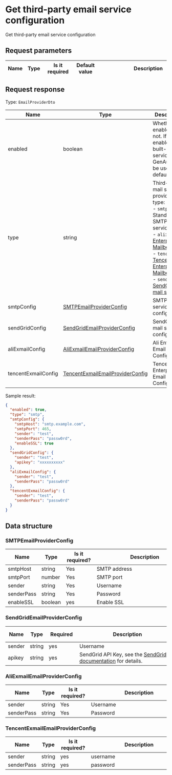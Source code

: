 # Get third-party email service configuration

<!--
Warning ⚠️:
Do not modify this document directly,
https://github.com/Authing/authing-docs-factory
Use this project for generation
-->

<LastUpdated />

Get third-party email service configuration

## Request parameters

| Name | Type | <div style="width:80px">Is it required</div> | <div style="width:60px">Default value</div> | <div style="width:300px">Description</div> | <div style="width:200px">Sample value</div> |
| ---- | ---- | -------------------------------------------- | ------------------------------------------- | ------------------------------------------ | ------------------------------------------- |

## Request response

Type: `EmailProviderDto`

| Name                | Type                                                                             | Description                                                                                                                                                                                                                                                                                              |
| ------------------- | -------------------------------------------------------------------------------- | -------------------------------------------------------------------------------------------------------------------------------------------------------------------------------------------------------------------------------------------------------------------------------------------------------- |
| enabled             | boolean                                                                          | Whether to enable or not. If not enabled, the built-in mail service of GenAuth will be used by default.                                                                                                                                                                                                  |
| type                | string                                                                           | Third-party mail service provider type:<br>- `smtp`: Standard SMTP mail service<br>- `ali`: [Ali Enterprise Mailbox](https://www.ali-exmail.cn/Land/)<br>- `tencent`: [Tencent Enterprise Mailbox](https://work.weixin.qq.com/mail/)<br>- `sendgrid`: [SendGrid mail service](https://sendgrid.com/)<br> |
| smtpConfig          | <a href="#SMTPEmailProviderConfig">SMTPEmailProviderConfig</a>                   | SMTP mail service configuration                                                                                                                                                                                                                                                                          |
| sendGridConfig      | <a href="#SendGridEmailProviderConfig">SendGridEmailProviderConfig</a>           | SendGrid mail service configuration                                                                                                                                                                                                                                                                      |
| aliExmailConfig     | <a href="#AliExmailEmailProviderConfig">AliExmailEmailProviderConfig</a>         | Ali Enterprise Email Service Configuration                                                                                                                                                                                                                                                               |
| tencentExmailConfig | <a href="#TencentExmailEmailProviderConfig">TencentExmailEmailProviderConfig</a> | Tencent Enterprise Email Service Configuration                                                                                                                                                                                                                                                           |

Sample result:

```json
{
  "enabled": true,
  "type": "smtp",
  "smtpConfig": {
    "smtpHost": "smtp.example.com",
    "smtpPort": 465,
    "sender": "test",
    "senderPass": "passw0rd",
    "enableSSL": true
  },
  "sendGridConfig": {
    "sender": "test",
    "apikey": "xxxxxxxxxx"
  },
  "aliExmailConfig": {
    "sender": "test",
    "senderPass": "passw0rd"
  },
  "tencentExmailConfig": {
    "sender": "test",
    "senderPass": "passw0rd"
  }
}
```

## Data structure

### <a id="SMTPEmailProviderConfig"></a> SMTPEmailProviderConfig

| Name       | Type    | <div style="width:80px">Is it required?</div> | <div style="width:300px">Description</div> | <div style="width:200px">Sample value</div> |
| ---------- | ------- | --------------------------------------------- | ------------------------------------------ | ------------------------------------------- |
| smtpHost   | string  | Yes                                           | SMTP address                               | `smtp.example.com`                          |
| smtpPort   | number  | Yes                                           | SMTP port                                  | `465`                                       |
| sender     | string  | Yes                                           | Username                                   | `test`                                      |
| senderPass | string  | Yes                                           | Password                                   | `passw0rd`                                  |
| enableSSL  | boolean | yes                                           | Enable SSL                                 | `true`                                      |

### <a id="SendGridEmailProviderConfig"></a> SendGridEmailProviderConfig

| Name   | Type   | <div style="width:80px">Required</div> | <div style="width:300px">Description</div>                                                                                  | <div style="width:200px">DescriptionExample value</div> |
| ------ | ------ | -------------------------------------- | --------------------------------------------------------------------------------------------------------------------------- | ------------------------------------------------------- |
| sender | string | yes                                    | Username                                                                                                                    | `test`                                                  |
| apikey | string | yes                                    | SendGrid API Key, see the [SendGrid documentation](https://docs.sendgrid.com/ui/account-and-settings/api-keys) for details. | `xxxxxxxxxx`                                            |

### <a id="AliExmailEmailProviderConfig"></a> AliExmailEmailProviderConfig

| Name       | Type   | <div style="width:80px">Is it required?</div> | <div style="width:300px">Description</div> | <div style="width:200px">Sample value</div> |
| ---------- | ------ | --------------------------------------------- | ------------------------------------------ | ------------------------------------------- |
| sender     | string | Yes                                           | Username                                   | `test`                                      |
| senderPass | string | Yes                                           | Password                                   | `passw0rd`                                  |

### <a id="TencentExmailEmailProviderConfig"></a> TencentExmailEmailProviderConfig

| Name       | Type   | <div style="width:80px">Is it required?</div> | <div style="width:300px">Description</div> | <div style="width:200px">Sample value</div> |
| ---------- | ------ | --------------------------------------------- | ------------------------------------------ | ------------------------------------------- |
| sender     | string | yes                                           | username                                   | `test`                                      |
| senderPass | string | yes                                           | password                                   | `passw0rd`                                  |
